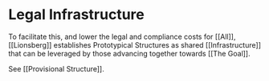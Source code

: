# Legal Infrastructure

To facilitate this, and lower the legal and compliance costs for [[All]], [[Lionsberg]] establishes Prototypical Structures as shared [[Infrastructure]] that can be leveraged by those advancing together towards [[The Goal]]. 

See [[Provisional Structure]].  